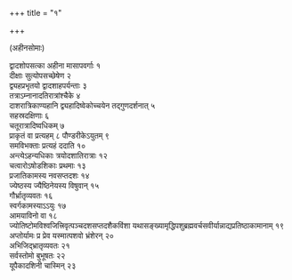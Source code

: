 +++
title = "१"

+++
  
(अहीनसोमाः)

द्वादशोपसत्का अहीना मासापवर्गाः १  
दीक्षाः सुत्योपसच्छेषेण २  
द्व्यहप्रभृतयो द्वादशाहपर्यन्ताः ३  
तत्राऽम्नानादतिरात्रांश्चैके ४  
दाशरात्रिकाण्यहानि द्व्यहादिष्वेकोच्चयेन तद्गुणदर्शनात् ५  
सहस्रदक्षिणाः ६  
चतूरात्रादिष्वधिकम् ७  
प्राकृतं वा प्रत्यहम् ८ पौण्डरीकेऽयुतम् ९  
समविभक्ताः प्रत्यहं ददाति १०  
अन्त्येऽहन्यधिकाः त्रयोदशातिरात्राः १२  
चत्वारोऽषोडशिकाः प्रथमाः १३  
प्रजातिकामस्य नवसप्तदशः १४  
ज्येष्ठस्य ज्यैष्ठिनेयस्य विषुवान् १५  
गौर्भ्रातृव्यवतः १६  
स्वर्गकामस्याऽऽयुः १७  
आमयाविनो वा १८  
ज्योतिष्टोमविश्वजित्त्रिवृत्पञ्चदशसप्तदशैकविंशा यथासङ्ख्यामृद्धिपशुब्रह्मवर्चसवीर्यान्नाद्यप्रतिष्ठाकामानाम् १९  
अप्तोर्यामः प्र प्रेव यस्मात्पशवो भ्रंशेरन् २०  
अभिजिद्भ्रातृव्यवतः २१  
सर्वस्तोमो बुभूषतः २२  
यूपैकादशिनी चास्मिन् २३  
